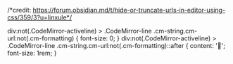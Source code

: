 /*credit: https://forum.obsidian.md/t/hide-or-truncate-urls-in-editor-using-css/359/3?u=linxule*/

div:not(.CodeMirror-activeline) > .CodeMirror-line .cm-string.cm-url:not(.cm-formatting) {
    font-size: 0;
}
div:not(.CodeMirror-activeline) > .CodeMirror-line .cm-string.cm-url:not(.cm-formatting)::after {
    content: '🔗';
    font-size: 1rem;
}